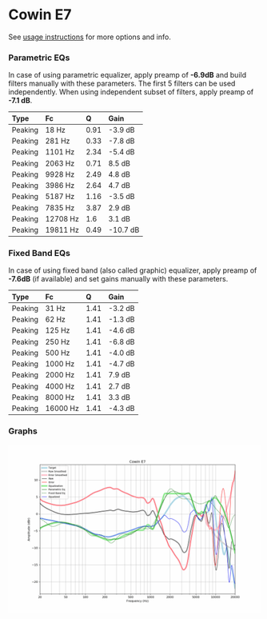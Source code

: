 # Cowin E7
See [usage instructions](https://github.com/jaakkopasanen/AutoEq#usage) for more options and info.

### Parametric EQs
In case of using parametric equalizer, apply preamp of **-6.9dB** and build filters manually
with these parameters. The first 5 filters can be used independently.
When using independent subset of filters, apply preamp of **-7.1 dB**.

| Type    | Fc       |    Q | Gain     |
|:--------|:---------|:-----|:---------|
| Peaking | 18 Hz    | 0.91 | -3.9 dB  |
| Peaking | 281 Hz   | 0.33 | -7.8 dB  |
| Peaking | 1101 Hz  | 2.34 | -5.4 dB  |
| Peaking | 2063 Hz  | 0.71 | 8.5 dB   |
| Peaking | 9928 Hz  | 2.49 | 4.8 dB   |
| Peaking | 3986 Hz  | 2.64 | 4.7 dB   |
| Peaking | 5187 Hz  | 1.16 | -3.5 dB  |
| Peaking | 7835 Hz  | 3.87 | 2.9 dB   |
| Peaking | 12708 Hz | 1.6  | 3.1 dB   |
| Peaking | 19811 Hz | 0.49 | -10.7 dB |

### Fixed Band EQs
In case of using fixed band (also called graphic) equalizer, apply preamp of **-7.6dB**
(if available) and set gains manually with these parameters.

| Type    | Fc       |    Q | Gain    |
|:--------|:---------|:-----|:--------|
| Peaking | 31 Hz    | 1.41 | -3.2 dB |
| Peaking | 62 Hz    | 1.41 | -1.3 dB |
| Peaking | 125 Hz   | 1.41 | -4.6 dB |
| Peaking | 250 Hz   | 1.41 | -6.8 dB |
| Peaking | 500 Hz   | 1.41 | -4.0 dB |
| Peaking | 1000 Hz  | 1.41 | -4.7 dB |
| Peaking | 2000 Hz  | 1.41 | 7.9 dB  |
| Peaking | 4000 Hz  | 1.41 | 2.7 dB  |
| Peaking | 8000 Hz  | 1.41 | 3.3 dB  |
| Peaking | 16000 Hz | 1.41 | -4.3 dB |

### Graphs
![](./Cowin%20E7.png)